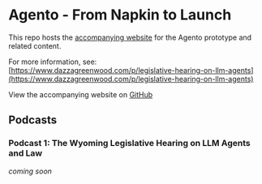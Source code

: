 # Agento - From Napkin to Launch

This repo hosts the [accompanying website](https://dazzaji.github.io/03_agento/) for the Agento prototype and related content.

For more information, see: [https://www.dazzagreenwood.com/p/legislative-hearing-on-llm-agents](https://www.dazzagreenwood.com/p/legislative-hearing-on-llm-agents)

View the accompanying website on [GitHub](https://github.com/dazzaji/03_agento/tree/site)

## Podcasts

### Podcast 1: The Wyoming Legislative Hearing on LLM Agents and Law

*coming soon*
